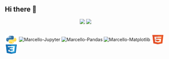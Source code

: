 ## Hi there 👋

<p align="center">
  <img height="200px" src="https://github-readme-stats.vercel.app/api?username=MarcelloMedeirosFilho&show_icons=true&theme=merko" />
  <img height="200px" src="https://github-readme-stats.vercel.app/api/top-langs/?username=MarcelloMedeirosFilho&layout=compact&theme=merko" />
</p>

<div style="display: inline_block"><br>
  <img align="center" alt="Marcello-Python" height="30" width="40" src="https://raw.githubusercontent.com/devicons/devicon/master/icons/python/python-original.svg">
  <img align="center" alt="Marcello-Jupyter" height="30" width="40" src="https://cdn.jsdelivr.net/gh/devicons/devicon@latest/icons/jupyter/jupyter-original-wordmark.svg">
  <img align="center" alt="Marcello-Pandas" height="30" width="40" src="https://img.icons8.com/?size=100&id=xSkewUSqtErH&format=png&color=000000">
  <img align="center" alt="Marcello-Matplotlib" height="30" width="40" src="https://cdn.jsdelivr.net/gh/devicons/devicon@latest/icons/matplotlib/matplotlib-original.svg">
  <img align="center" alt="Marcello-HTML" height="30" width="40" src="https://raw.githubusercontent.com/devicons/devicon/master/icons/html5/html5-original.svg">
  <img align="center" alt="Rafa-CSS" height="30" width="40" src="https://raw.githubusercontent.com/devicons/devicon/master/icons/css3/css3-original.svg">

  ##
      
